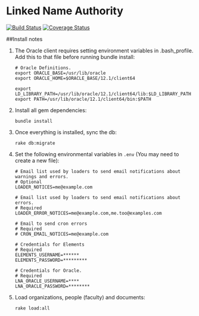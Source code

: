 # Linked Name Authority

[![Build Status](https://travis-ci.org/DartmouthDSC/LinkedNameAuthority.svg?branch=develop)](https://travis-ci.org/DartmouthDSC/LinkedNameAuthority)
[![Coverage Status](https://coveralls.io/repos/github/DartmouthDSC/LinkedNameAuthority/badge.svg?branch=develop)](https://coveralls.io/github/DartmouthDSC/LinkedNameAuthority?branch=develop)

##Install notes

1. The Oracle client requires setting environment variables in .bash_profile. Add this to that file before running bundle install:
    ```
    # Oracle Definitions.
    export ORACLE_BASE=/usr/lib/oracle
    export ORACLE_HOME=$ORACLE_BASE/12.1/client64

    export LD_LIBRARY_PATH=/usr/lib/oracle/12.1/client64/lib:$LD_LIBRARY_PATH
    export PATH=/usr/lib/oracle/12.1/client64/bin:$PATH
    ```
2. Install all gem dependencies:
    ```
   bundle install
   ```

3. Once everything is installed, sync the db:
    ```
    rake db:migrate
    ```

4. Set the following environmental variables in `.env` (You may need to create a new file):
   ```
   # Email list used by loaders to send email notifications about warnings and errors.
   # Optional
   LOADER_NOTICES=me@example.com

   # Email list used by loaders to send email notifications about errors.
   # Required
   LOADER_ERROR_NOTICES=me@example.com,me.too@examples.com

   # Email to send cron errors
   # Required
   # CRON_EMAIL_NOTICES=me@example.com

   # Credentials for Elements
   # Required
   ELEMENTS_USERNAME=******
   ELEMENTS_PASSWORD=*********

   # Credentials for Oracle.
   # Required
   LNA_ORACLE_USERNAME=****
   LNA_ORACLE_PASSWORD=********
   ```

5. Load organizations, people (faculty) and documents:
    ```
   rake load:all
   ```
